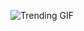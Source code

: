 
<!-- GIF_SECTION -->
![Trending GIF](https://media3.giphy.com/media/v1.Y2lkPThiYjIxNzcyc3h6OGx0cHN4MGRxbWRkd2tpd2kzZW9ieWVob2dtZnVqMnNoOWNvYiZlcD12MV9naWZzX3NlYXJjaCZjdD1n/78XCFBGOlS6keY1Bil/giphy.gif)
<!-- END_GIF_SECTION -->

